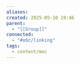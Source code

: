 ```yaml
---
aliases: 
created: 2025-05-10 19:46
parent:
  - "[[Group]]"
connected:
  - "#обс/linking"
tags:
  - content/moc
---
```

